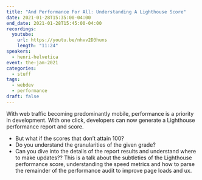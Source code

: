 ```yaml
---
title: "And Performance For All: Understanding A Lighthouse Score"
date: 2021-01-28T15:35:00-04:00
end_date: 2021-01-28T15:45:00-04:00
recordings:
  youtube:
    url: https://youtu.be/nhvv2D3huns
    length: "11:24"
speakers:
  - henri-helvetica
event: the-jam-2021
categories:
  - stuff
tags:
  - webdev
  - performance
draft: false
---
```


With web traffic becoming predominantly mobile, performance is a priority in development. With one click, developers can now generate a Lighthouse performance report and score.

- But what if the scores that don’t attain 100?
- Do you understand the granularities of the given grade?
- Can you dive into the details of the report results and understand where to make updates??
  This is a talk about the subtleties of the Lighthouse performance score, understanding the speed metrics and how to parse the remainder of the performance audit to improve page loads and ux.
